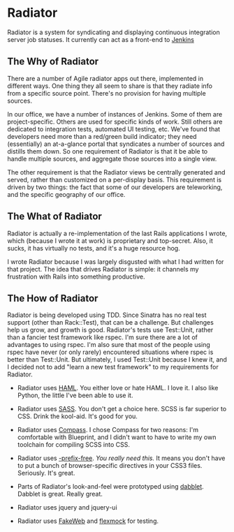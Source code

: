 Radiator
========

Radiator is a system for syndicating and displaying continuous integration server job statuses. It currently can act as a front-end to [Jenkins](http://jenkins-ci.org/)

The Why of Radiator
-------------------

There are a number of Agile radiator apps out there, implemented in different ways. One thing they all seem to share is that they radiate info from a specific source point. There's no provision for having multiple sources.

In our office, we have a number of instances of Jenkins. Some of them are project-specific. Others are used for specific kinds of work. Still others are dedicated to integration tests, automated UI testing, etc. We've found that developers need more than a red/green build indicator; they need (essentially) an at-a-glance portal that syndicates a number of sources and distills them down. So one requirement of Radiator is that it be able to handle multiple sources, and aggregate those sources into a single view. 

The other requirement is that the Radiator views be centrally generated and served, rather than customized on a per-display basis. This requirement is driven by two things: the fact that some of our developers are teleworking, and the specific geography of our office.

The What of Radiator
--------------------

Radiator is actually a re-implementation of the last Rails applications I wrote, which (because I wrote it at work) is proprietary and top-secret. Also, it sucks, it has virtually no tests, and it's a huge resource hog.

I wrote Radiator because I was largely disgusted with what I had written for that project. The idea that drives Radiator is simple: it channels my frustration with Rails into something productive.

The How of Radiator
-------------------

Radiator is being developed using TDD. Since Sinatra has no real test support (other than Rack::Test), that can be a challenge. But challenges help us grow, and growth is good. Radiator's tests use Test::Unit, rather than a fancier test framework like rspec. I'm sure there are a lot of advantages to using rspec. I'm also sure that most of the people using rspec have never (or only rarely) encountered situations where rspec is better than Test::Unit. But ultimately, I used Test::Unit because I knew it, and I decided not to add "learn a new test framework" to my requirements for Radiator.

* Radiator uses [HAML](http://haml.info). You either love or hate HAML. I love it. I also like Python, the little I've been able to use it.

* Radiator uses [SASS](http://sass-lang.com/). You don't get a choice here. SCSS is far superior to CSS. Drink the kool-aid. It's good for you.

* Radiator uses [Compass](http://compass-style.org/). I chose Compass for two reasons: I'm comfortable with Blueprint, and I didn't want to have to write my own toolchain for compiling SCSS into CSS. 

* Radiator uses [-prefix-free](http://leaverou.github.com/prefixfree/). *You really need this.* It means you don't have to put a bunch of browser-specific directives in your CSS3 files. Seriously. It's great. 

* Parts of Radiator's look-and-feel were prototyped using [dabblet](http://dabblet.com). Dabblet is great. Really great.

* Radiator uses jquery and jquery-ui

* Radiator uses [FakeWeb](http://fakeweb.rubyforge.org/) and [flexmock](https://github.com/jimweirich/flexmock) for testing.
